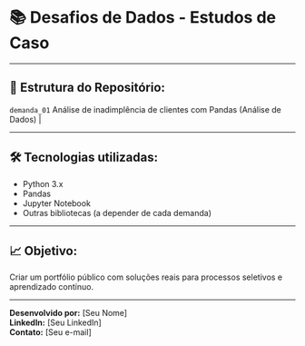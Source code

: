 # 📚 Desafios de Dados - Estudos de Caso



---

## 🚀 Estrutura do Repositório:


`demanda_01` Análise de inadimplência de clientes com Pandas (Análise de Dados) |


---

## 🛠️ Tecnologias utilizadas:

- Python 3.x
- Pandas
- Jupyter Notebook
- Outras bibliotecas (a depender de cada demanda)

---

## 📈 Objetivo:

Criar um portfólio público com soluções reais para processos seletivos e aprendizado contínuo.

---

**Desenvolvido por:** [Seu Nome]  
**LinkedIn:** [Seu LinkedIn]  
**Contato:** [Seu e-mail]
